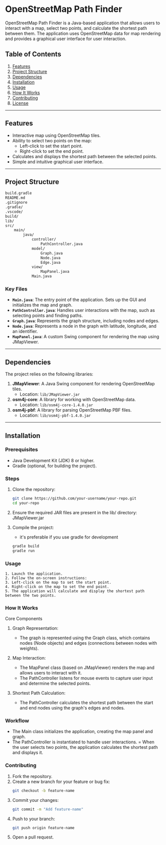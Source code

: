 # OpenStreetMap Path Finder

OpenStreetMap Path Finder is a Java-based application that allows users to interact with a map, select two points, and calculate the shortest path between them. The application uses OpenStreetMap data for map rendering and provides a graphical user interface for user interaction.

## Table of Contents

1. [Features](#features)
2. [Project Structure](#project-structure)
3. [Dependencies](#dependencies)
4. [Installation](#installation)
5. [Usage](#usage)
6. [How It Works](#how-it-works)
7. [Contributing](#contributing)
8. [License](#license)

---

## Features

- Interactive map using OpenStreetMap tiles.
- Ability to select two points on the map:
  - Left-click to set the start point.
  - Right-click to set the end point.
- Calculates and displays the shortest path between the selected points.
- Simple and intuitive graphical user interface.

---

## Project Structure

```bash
build.gradle
README.md
.gitignore
.gradle/
.vscode/
build/
lib/
src/
    main/
        java/
            controller/
                PathController.java
            model/
                Graph.java
                Node.java
                Edge.java
            view/
                MapPanel.java
            Main.java
```

### Key Files

- **`Main.java`**: The entry point of the application. Sets up the GUI and initializes the map and graph.
- **`PathController.java`**: Handles user interactions with the map, such as selecting points and finding paths.
- **`Graph.java`**: Represents the graph structure, including nodes and edges.
- **`Node.java`**: Represents a node in the graph with latitude, longitude, and an identifier.
- **`MapPanel.java`**: A custom Swing component for rendering the map using JMapViewer.

---

## Dependencies

The project relies on the following libraries:

1. **JMapViewer**: A Java Swing component for rendering OpenStreetMap tiles.
   - Location: `lib/JMapViewer.jar`
2. **osm4j-core**: A library for working with OpenStreetMap data.
   - Location: `lib/osm4j-core-1.4.0.jar`
3. **osm4j-pbf**: A library for parsing OpenStreetMap PBF files.
   - Location: `lib/osm4j-pbf-1.4.0.jar`

---

## Installation

### Prerequisites

- Java Development Kit (JDK) 8 or higher.
- Gradle (optional, for building the project).

### Steps

1. Clone the repository:
   ```bash
   git clone https://github.com/your-username/your-repo.git
   cd your-repo
   ```
2. Ensure the required JAR files are present in the lib/ directory:
   JMapViewer.jar

3. Compile the project:
   - it's preferable if you use gradle for development
   ```bash
   gradle build
   gradle run
   ```

### Usage

    1. Launch the application.
    2. Follow the on-screen instructions:
    3. Left-click on the map to set the start point.
    4. Right-click on the map to set the end point.
    5. The application will calculate and display the shortest path between the two points.

### How It Works

Core Components

1. Graph Representation:

   - The graph is represented using the Graph class, which contains nodes (Node objects) and edges (connections between nodes with weights).

2. Map Interaction:

   - The MapPanel class (based on JMapViewer) renders the map and allows users to interact with it.
   - The PathController listens for mouse events to capture user input and determine the selected points.

3. Shortest Path Calculation:

   - The PathController calculates the shortest path between the start and end nodes using the graph's edges and nodes.

### Workflow

- The Main class initializes the application, creating the map panel and graph.
- The PathController is instantiated to handle user interactions.
  = When the user selects two points, the application calculates the shortest path and displays it.

### Contributing

1. Fork the repository.
2. Create a new branch for your feature or bug fix:
   ```bash
   git checkout -b feature-name
   ```
3. Commit your changes:
   ```bash
   git commit -m "Add feature-name"
   ```
4. Push to your branch:
   ```bash
   git push origin feature-name
   ```
5. Open a pull request.
